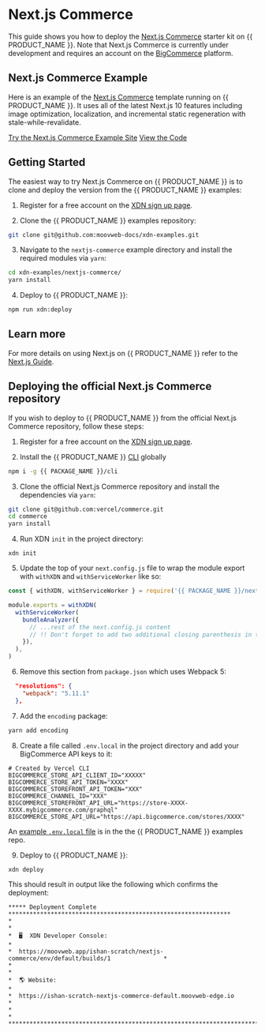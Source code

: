 # Next.js Commerce

This guide shows you how to deploy the [Next.js Commerce](https://github.com/vercel/commerce) starter kit on {{ PRODUCT_NAME }}. Note that Next.js Commerce is currently under development and requires an account on the [BigCommerce](https://www.bigcommerce.com/) platform.

## Next.js Commerce Example

Here is an example of the [Next.js Commerce](https://nextjs.org/commerce) template running on {{ PRODUCT_NAME }}. It uses all of the latest Next.js 10 features
including image optimization, localization, and incremental static regeneration with stale-while-revalidate.

[Try the Next.js Commerce Example Site](https://moovweb-docs-nextjs-commerce-default.moovweb-edge.io/?button)
[View the Code](https://github.com/moovweb-docs/xdn-examples/tree/main/nextjs-commerce?button)

## Getting Started

The easiest way to try Next.js Commerce on {{ PRODUCT_NAME }} is to clone and deploy the version from the {{ PRODUCT_NAME }} examples:

1. Register for a free account on the [XDN sign up page](https://moovweb.app/signup).

2. Clone the {{ PRODUCT_NAME }} examples repository:

```bash
git clone git@github.com:moovweb-docs/xdn-examples.git
```

3. Navigate to the `nextjs-commerce` example directory and install the required modules via `yarn`:

```bash
cd xdn-examples/nextjs-commerce/
yarn install
```

4. Deploy to {{ PRODUCT_NAME }}:

```bash
npm run xdn:deploy
```

## Learn more

For more details on using Next.js on {{ PRODUCT_NAME }} refer to the [Next.js Guide](next).

## Deploying the official Next.js Commerce repository

If you wish to deploy to {{ PRODUCT_NAME }} from the official Next.js Commerce repository, follow these steps:

1. Register for a free account on the [XDN sign up page](https://moovweb.app/signup).

2. Install the {{ PRODUCT_NAME }} [CLI](cli) globally

```bash
npm i -g {{ PACKAGE_NAME }}/cli
```

3. Clone the official Next.js Commerce repository and install the dependencies via `yarn`:

```bash
git clone git@github.com:vercel/commerce.git
cd commerce
yarn install
```

4. Run XDN `init` in the project directory:

```
xdn init
```

5. Update the top of your `next.config.js` file to wrap the module export with `withXDN` and `withServiceWorker` like so:

```js
const { withXDN, withServiceWorker } = require('{{ PACKAGE_NAME }}/next/config')

module.exports = withXDN(
  withServiceWorker(
    bundleAnalyzer({
      // ...rest of the next.config.js content
      // !! Don't forget to add two additional closing parenthesis in the line below !!
    }),
  ),
)
```

6. Remove this section from `package.json` which uses Webpack 5:

```json
  "resolutions": {
    "webpack": "5.11.1"
  },
```

7. Add the `encoding` package:

```bash
yarn add encoding
```

8. Create a file called `.env.local` in the project directory and add your BigCommerce API keys to it:

```
# Created by Vercel CLI
BIGCOMMERCE_STORE_API_CLIENT_ID="XXXXX"
BIGCOMMERCE_STORE_API_TOKEN="XXXX"
BIGCOMMERCE_STOREFRONT_API_TOKEN="XXX"
BIGCOMMERCE_CHANNEL_ID="XXX"
BIGCOMMERCE_STOREFRONT_API_URL="https://store-XXXX-XXXX.mybigcommerce.com/graphql"
BIGCOMMERCE_STORE_API_URL="https://api.bigcommerce.com/stores/XXXX"
```

An [example `.env.local` file](https://github.com/moovweb-docs/xdn-examples/blob/main/nextjs-commerce/.env.local) is in the the {{ PRODUCT_NAME }} examples repo.

9. Deploy to {{ PRODUCT_NAME }}:

```bash
xdn deploy
```

This should result in output like the following which confirms the deployment:

```
***** Deployment Complete ***************************************************************
*                                                                                       *
*  🖥  XDN Developer Console:                                                            *
*  https://moovweb.app/ishan-scratch/nextjs-commerce/env/default/builds/1               *
*                                                                                       *
*  🌎 Website:                                                                          *
*  https://ishan-scratch-nextjs-commerce-default.moovweb-edge.io                        *
*                                                                                       *
*****************************************************************************************
```
